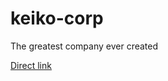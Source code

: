 # keiko-corp

The greatest company ever created

[Direct link](https://danieljwagener.github.io/jts-keiko/)
